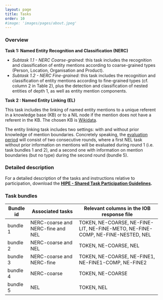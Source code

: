 ```yaml
---
layout: page
title: Tasks
order: 10
#image: 'images/pages/about.jpeg'
---
```




### Overview 

**Task 1: Named Entity Recognition and Classification (NERC)**

- *Subtask 1.1 - NERC Coarse-grained*: this task includes the recognition and classification of entity mentions according to coarse-grained types (Person, Location, Organisation and Product).
- *Subtask 1.2 - NERC Fine-grained*: this task includes the recognition and classification of entity mentions according to fine-grained types (cf. column 2 in Table 2), plus the detection and classification of nested entities of depth 1, as well as entity mention components.

**Task 2 : Named Entity Linking (EL)**

This task includes the linking of named entity mentions to a unique referent in a knowledge base (KB) or to a NIL node if the mention does not have a referent in the KB. The chosen KB is [Wikidata](https://wikidata.org).

The entity linking task includes two settings: with and without prior knowledge of mention boundaries. Concretely speaking, the [evaluation period](dates.html) will consist of two consecutive rounds, where a first NEL task without prior information on mentions will be evaluated during round 1 (i.e. task bundles 1 and 2), and a second one with information on mention boundaries (but no type) during the second round (bundle 5).



### Detailed description

For a detailed description of the tasks and instructions relative to participation, download the **[HIPE - Shared Task Participation Guidelines](https://zenodo.org/record/3604238).**



### Task bundles

| **Bundle id** | **Associated tasks**              | **Relevant columns in the IOB response file**                |
| ------------- | --------------------------------- | ------------------------------------------------------------ |
| bundle 1      | NERC-coarse and NERC-fine and NEL | TOKEN, NE-COARSE, NE-FINE-LIT, NE-FINE-METO, NE-FINE-COMP, NE-FINE-NESTED, NEL |
| bundle 2      | NERC-coarse and NEL               | TOKEN, NE-COARSE, NEL                                        |
| bundle 3      | NERC-coarse and NERC-fine         | TOKEN, NE-COARSE, NE-FINE1, NE-FINE1-COMP, NE-FINE2          |
| bundle 4      | NERC-coarse                       | TOKEN, NE-COARSE                                             |
| bundle 5      | NEL                               | TOKEN, NEL                                                   |

